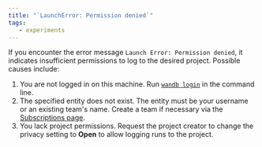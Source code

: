 ```yaml
---
title: "`LaunchError: Permission denied`"
tags:
   - experiments
---
```

If you encounter the error message `Launch Error: Permission denied`, it indicates insufficient permissions to log to the desired project. Possible causes include:

1. You are not logged in on this machine. Run [`wandb login`](../ref/cli/wandb-login.md) in the command line.
2. The specified entity does not exist. The entity must be your username or an existing team's name. Create a team if necessary via the [Subscriptions page](https://app.wandb.ai/billing).
3. You lack project permissions. Request the project creator to change the privacy setting to **Open** to allow logging runs to the project.